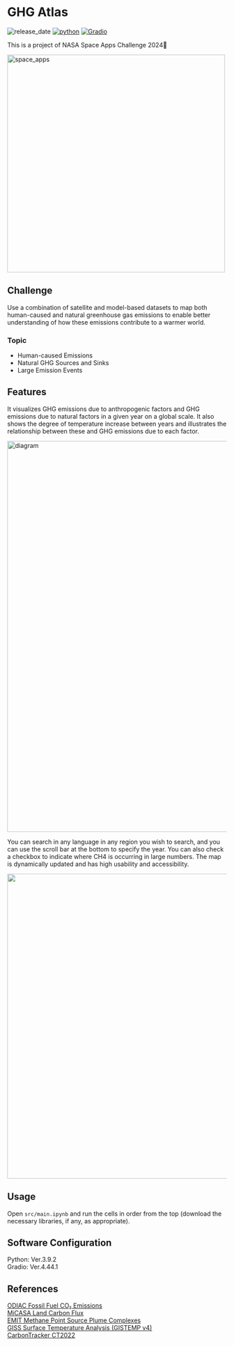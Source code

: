 # GHG Atlas
![release_date](https://img.shields.io/badge/release_date-Oct_2024-yellow)
[![python](https://img.shields.io/badge/python-v3.9.2-blue)](https://www.python.org/downloads/release/python-392/)
[![Gradio](https://img.shields.io/badge/Gradio-v4.44.1-blue)](https://www.gradio.app/)   

This is a project of NASA Space Apps Challenge 2024🚀 

<img width="500" alt="space_apps" src="https://github.com/user-attachments/assets/a4601144-dbd4-43fc-afea-4140b9305824">


## Challenge
Use a combination of satellite and model-based datasets to map both human-caused and natural greenhouse gas emissions to enable better understanding of how these emissions contribute to a warmer world.  

### Topic
- Human-caused Emissions
- Natural GHG Sources and Sinks
- Large Emission Events

## Features
It visualizes GHG emissions due to anthropogenic factors and GHG emissions due to natural factors in a given year on a global scale. It also shows the degree of temperature increase between years and illustrates the relationship between these and GHG emissions due to each factor. 

<img width="898" alt="diagram" src="https://github.com/user-attachments/assets/0eeedb64-2ba1-4037-b85e-d4abd014fdeb">

You can search in any language in any region you wish to search, and you can use the scroll bar at the bottom to specify the year. You can also check a checkbox to indicate where CH4 is occurring in large numbers. The map is dynamically updated and has high usability and accessibility.

<img width="700" art="screen" src="https://github.com/user-attachments/assets/4663b889-b063-48de-b930-bbf2149133ed">

## Usage
Open ```src/main.ipynb``` and run the cells in order from the top (download the necessary libraries, if any, as appropriate).

## Software Configuration
Python: Ver.3.9.2    
Gradio: Ver.4.44.1

## References
[ODIAC Fossil Fuel CO₂ Emissions](https://us-ghg-center.github.io/ghgc-docs/user_data_notebooks/odiac-ffco2-monthgrid-v2023_User_Notebook.html)  
[MiCASA Land Carbon Flux](https://us-ghg-center.github.io/ghgc-docs/user_data_notebooks/micasa-carbonflux-daygrid-v1_User_Notebook.html)  
[EMIT Methane Point Source Plume Complexes](https://us-ghg-center.github.io/ghgc-docs/user_data_notebooks/emit-ch4plume-v1_User_Notebook.html)  
[GISS Surface Temperature Analysis (GISTEMP v4)](https://data.giss.nasa.gov/gistemp/)  
[CarbonTracker CT2022](https://gml.noaa.gov/ccgg/carbontracker/)
